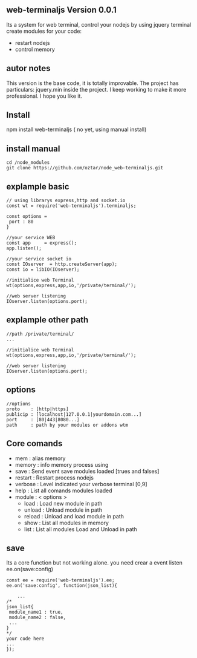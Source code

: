 ## web-terminaljs  Version 0.0.1
Its a system for web terminal, control your nodejs by  using jquery terminal
create modules for your code: 
 - restart nodejs 
 - control memory

## autor notes
This version is the base code, it is totally improvable.
The project has particulars: jquery.min inside the project.
I keep working to make it more professional. I hope you like it.

## Install

   npm install web-terminaljs ( no yet, using manual install)

## install manual 
  
    cd /node_modules
    git clone https://github.com/oztar/node_web-terminaljs.git

## explample basic 
  
    // using librarys express,http and socket.io	
    const wt = require('web-terminaljs').terminaljs;
    
    const options = 
     port : 80
    }
    
    //your service WEB
    const app     = express();
    app.listen();
    
    //your service socket io
    const IOserver  = http.createServer(app);
    const io = libIO(IOserver);
    
    //initialice web Terminal
    wt(options,express,app,io,'/private/terminal/');
    
    //web server listening
    IOserver.listen(options.port);

## explample other path 	

    //path /private/terminal/    
    ...
    
    //initialice web Terminal
    wt(options,express,app,io,'/private/terminal/');
    
    //web server listening
    IOserver.listen(options.port);

## options 

    //options
    proto    : [http|https]
    publicip : [localhost|127.0.0.1|yourdomain.com...]
    port     : [80|443|8080...]
    path     : path by your modules or addons wtm

## Core comands

   - mem       : alias memory
   - memory    : info memory process using
   - save      : Send event save modules loaded [trues and falses]
   - restart   : Restart process nodejs
   - verbose   : Level indicated your verbose terminal [0,9]
   - help      : List all comands modules loaded
   - module    : < options >
	 * load   : Load new module in path
	 * unload : Unload module in path
	 * reload : Unload and load module in path
	 * show   : List all modules in memory
	 * list   : List all modules Load and Unload in path

## save

Its a core function but not working alone.
you need crear a event listen ee.on(save:config)

    const ee = require('web-terminaljs').ee;
    ee.on('save:config', function(json_list){

        ...
	/*
	json_list{
	 module_name1 : true,
	 module_name2 : false,
	 ...
	}
	*/
	your code here
	...
    });

